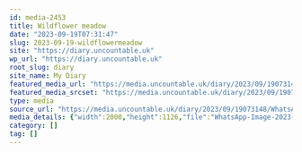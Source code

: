 ```yaml
---
id: media-2453
title: Wildflower meadow
date: "2023-09-19T07:31:47"
slug: 2023-09-19-wildflowermeadow
site: "https://diary.uncountable.uk"
wp_url: "https://diary.uncountable.uk"
root_slug: diary
site_name: My Diary
featured_media_url: "https://media.uncountable.uk/diary/2023/09/19073148/WhatsApp-Image-2023-09-18-at-09.02.02.webp"
featured_media_srcset: "https://media.uncountable.uk/diary/2023/09/19073148/WhatsApp-Image-2023-09-18-at-09.02.02-300x169.webp 300w, https://media.uncountable.uk/diary/2023/09/19073148/WhatsApp-Image-2023-09-18-at-09.02.02-1024x577.webp 1024w, https://media.uncountable.uk/diary/2023/09/19073148/WhatsApp-Image-2023-09-18-at-09.02.02-150x150.webp 150w, https://media.uncountable.uk/diary/2023/09/19073148/WhatsApp-Image-2023-09-18-at-09.02.02-640x360.webp 640w, https://media.uncountable.uk/diary/2023/09/19073148/WhatsApp-Image-2023-09-18-at-09.02.02.webp 2000w"
type: media
source_url: "https://media.uncountable.uk/diary/2023/09/19073148/WhatsApp-Image-2023-09-18-at-09.02.02.webp"
media_details: {"width":2000,"height":1126,"file":"WhatsApp-Image-2023-09-18-at-09.02.02.webp","filesize":189916,"sizes":{"medium":{"file":"WhatsApp-Image-2023-09-18-at-09.02.02-300x169.webp","width":300,"height":169,"filesize":5610,"mime_type":"image/webp","source_url":"https://media.uncountable.uk/diary/2023/09/19073148/WhatsApp-Image-2023-09-18-at-09.02.02-300x169.webp"},"large":{"file":"WhatsApp-Image-2023-09-18-at-09.02.02-1024x577.webp","width":1024,"height":577,"filesize":48076,"mime_type":"image/webp","source_url":"https://media.uncountable.uk/diary/2023/09/19073148/WhatsApp-Image-2023-09-18-at-09.02.02-1024x577.webp"},"thumbnail":{"file":"WhatsApp-Image-2023-09-18-at-09.02.02-150x150.webp","width":150,"height":150,"filesize":2758,"mime_type":"image/webp","source_url":"https://media.uncountable.uk/diary/2023/09/19073148/WhatsApp-Image-2023-09-18-at-09.02.02-150x150.webp"},"mobwidth":{"file":"WhatsApp-Image-2023-09-18-at-09.02.02-640x360.webp","width":640,"height":360,"filesize":20986,"mime_type":"image/webp","source_url":"https://media.uncountable.uk/diary/2023/09/19073148/WhatsApp-Image-2023-09-18-at-09.02.02-640x360.webp"},"full":{"file":"WhatsApp-Image-2023-09-18-at-09.02.02.webp","width":2000,"height":1126,"mime_type":"image/webp","source_url":"https://media.uncountable.uk/diary/2023/09/19073148/WhatsApp-Image-2023-09-18-at-09.02.02.webp"}},"image_meta":{"aperture":"0","credit":"","camera":"","caption":"","created_timestamp":"0","copyright":"","focal_length":"0","iso":"0","shutter_speed":"0","title":"","orientation":"0","keywords":[]}}
category: []
tag: []
---
```


